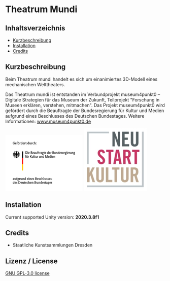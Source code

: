 # Theatrum Mundi

## Inhaltsverzeichnis

* [Kurzbeschreibung](#Kurzbeschreibung)
* [Installation](#Installation)
* [Credits](#Credits)

## Kurzbeschreibung

Beim Theatrum mundi handelt es sich um einanimiertes 3D-Modell eines mechanischen Welttheaters.

Das Theatrum mundi ist entstanden im Verbundprojekt museum4punkt0 – Digitale Strategien für das Museum der Zukunft, Teilprojekt "Forschung in Museen erklären, verstehen, mitmachen".
Das Projekt museum4punkt0 wird gefördert durch die Beauftragte der Bundesregierung für Kultur und Medien aufgrund eines Beschlusses des Deutschen Bundestages.
Weitere Informationen: www.museum4punkt0.de

![BKM-Logo](https://github.com/museum4punkt0/Object-by-Object/blob/77bba25aa5a7f9948d4fd6f0b59f5bfb56ae89e2/04%20Logos/BKM_Fz_2017_Web_de.gif)
![NeustartKultur](https://github.com/museum4punkt0/Object-by-Object/blob/22f4e86d4d213c87afdba45454bf62f4253cada1/04%20Logos/BKM_Neustart_Kultur_Wortmarke_pos_RGB_RZ_web.jpg)

## Installation

Current supported Unity version: **2020.3.8f1**

## Credits

* Staatliche Kunstsammlungen Dresden

## Lizenz / License

<a href="https://github.com/museum4punkt0/TheatrumMundi/blob/main/LICENSE">GNU GPL-3.0 license</a> 
